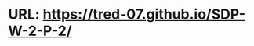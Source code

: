 # URL: <a href="https://tred-07.github.io/SDP-W-2-P-2/" target="_blank">https://tred-07.github.io/SDP-W-2-P-2/</a>

